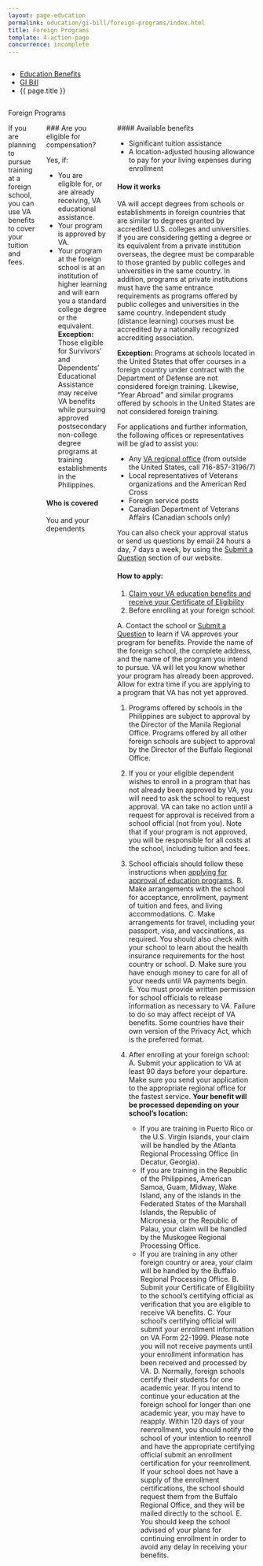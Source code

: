 ```yaml
---
layout: page-education
permalink: education/gi-bill/foreign-programs/index.html
title: Foreign Programs
template: 4-action-page
concurrence: incomplete
---
```


<div class="splash" markdown="0">
<div class="row" markdown="0">
<div class="small-12 columns" markdown="0">

<ul class="breadcrumbs" role="menubar" aria-label="Primary">
<li class="parent"><a href="{{ site.url }}/education/">Education Benefits</a></li>
<li class="parent"><a href="{{ site.url }}/education/gi-bill/">GI Bill</a></li>
<li class="active">{{ page.title }}</li>
</ul>

</div>
</div>
</div>

<div class="main" role="main" markdown="0">

<div class="section one" markdown="0">
<div class="primary" markdown="0">
<div class="row" markdown="0">
<div class="small-12 medium-8 columns" markdown="-">

<dl class="panel-list plain">
	<dt>Foreign Programs</dt>
</dl>
</div>

<div class="small-12 columns" markdown="1">
<div markdown="1">
If you are planning to pursue training at a foreign school, you can use VA benefits to cover your tuition and fees.
</div>
<div class="call-out" markdown="1">
### Are you eligible for compensation?

Yes, if:

- You are eligible for, or are already receiving, VA educational assistance.
- Your program is approved by VA.
- Your program at the foreign school is at an institution of higher learning and will earn you a standard college degree or the equivalent. **Exception:** Those eligible for Survivors’ and Dependents’ Educational Assistance may receive VA benefits while pursuing approved postsecondary non-college degree programs at training establishments in the Philippines.



#### Who is covered

You and your dependents
</div>
<div markdown="1">
#### Available benefits

- Significant tuition assistance
- A location-adjusted housing allowance to pay for your living expenses during enrollment

#### How it works

VA will accept degrees from schools or establishments in foreign countries that are similar to degrees granted by accredited U.S. colleges and universities. If you are considering getting a degree or its equivalent from a private institution overseas, the degree must be comparable to those granted by public colleges and universities in the same country. In addition, programs at private institutions must have the same entrance requirements as programs offered by public colleges and universities in the same country. Independent study (distance learning) courses must be accredited by a nationally recognized accrediting association.

**Exception:** Programs at schools located in the United States that offer courses in a foreign country under contract with the Department of Defense are not considered foreign training. Likewise, “Year Abroad” and similar programs offered by schools in the United States are not considered foreign training.

For applications and further information, the following offices or representatives will be glad to assist you:

- Any [VA regional office](http://www.benefits.va.gov/benefits/offices.asp) (from outside the United States, call 716-857-3196/7)
- Local representatives of Veterans organizations and the American Red Cross
- Foreign service posts
- Canadian Department of Veterans Affairs (Canadian schools only)

You can also check your approval status or send us questions by email 24 hours a day, 7 days a week, by using the [Submit a Question](http://www.benefits.va.gov/gibill/ext_redirect.asp?url=https://gibill.custhelp.com/app/ask/) section of our website.

#### How to apply:

1.	[Claim your VA education benefits and receive your Certificate of Eligibility](http://www.benefits.va.gov/gibill/apply.asp)
2.	Before enrolling at your foreign school:

A. Contact the school or [Submit a Question](http://www.benefits.va.gov/gibill/ext_redirect.asp?url=https://gibill.custhelp.com/app/ask/) to learn if VA approves your program for benefits. Provide the name of the foreign school, the complete address, and the name of the program you intend to pursue. VA will let you know whether your program has already been approved. Allow for extra time if you are applying to a program that VA has not yet approved.
1.	Programs offered by schools in the Philippines are subject to approval by the Director of the Manila Regional Office. Programs offered by all other foreign schools are subject to approval by the Director of the Buffalo Regional Office.
2.	If you or your eligible dependent wishes to enroll in a program that has not already been approved by VA, you will need to ask the school to request approval. VA can take no action until a request for approval is received from a school official (not from you). Note that if your program is not approved, you will be responsible for all costs at the school, including tuition and fees.
3.	School officials should follow these instructions when [applying for approval of education programs](http://benefits.va.gov/gibill/foreign_program_approval_information_for_schools.asp).
B. Make arrangements with the school for acceptance, enrollment, payment of tuition and fees, and living accommodations.
C. Make arrangements for travel, including your passport, visa, and vaccinations, as required. You should also check with your school to learn about the health insurance requirements for the host country or school.
D. Make sure you have enough money to care for all of your needs until VA payments begin.
E. You must provide written permission for school officials to release information as necessary to VA. Failure to do so may affect receipt of VA benefits. Some countries have their own version of the Privacy Act, which is the preferred format.

1. After enrolling at your foreign school: A. Submit your application to VA at least 90 days before your departure. Make sure you send your application to the appropriate regional office for the fastest service. **Your benefit will be processed depending on your school’s location:**
	- If you are training in Puerto Rico or the U.S. Virgin Islands, your claim will be handled by the Atlanta Regional Processing Office (in Decatur, Georgia).
	- If you are training in the Republic of the Philippines, American Samoa, Guam, Midway, Wake Island, any of the islands in the Federated States of the Marshall Islands, the Republic of Micronesia, or the Republic of Palau, your claim will be handled by the Muskogee Regional Processing Office.
	- If you are training in any other foreign country or area, your claim will be handled by the Buffalo Regional Processing Office. B. Submit your Certificate of Eligibility to the school’s certifying official as verification that you are eligible to receive VA benefits. C. Your school’s certifying official will submit your enrollment information on VA Form 22-1999. Please note you will not receive payments until your enrollment information has been received and processed by VA. D. Normally, foreign schools certify their students for one academic year. If you intend to continue your education at the foreign school for longer than one academic year, you may have to reapply. Within 120 days of your reenrollment, you should notify the school of your intention to reenroll and have the appropriate certifying official submit an enrollment certification for your reenrollment. If your school does not have a supply of the enrollment certifications, the school should request them from the Buffalo Regional Office, and they will be mailed directly to the school. E. You should keep the school advised of your plans for continuing enrollment in order to avoid any delay in receiving your benefits.
</div>
</div>

</div>
</div>

</div>
